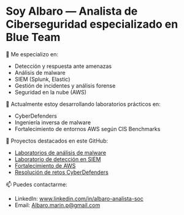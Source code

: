 # Soy Albaro — Analista de Ciberseguridad especializado en Blue Team

🎯 Me especializo en:
- Detección y respuesta ante amenazas
- Análisis de malware
- SIEM (Splunk, Elastic)
- Gestión de incidentes y análisis forense
- Seguridad en la nube (AWS)

🔐 Actualmente estoy desarrollando laboratorios prácticos en:
- CyberDefenders
- Ingeniería inversa de malware
- Fortalecimiento de entornos AWS según CIS Benchmarks

📂 Proyectos destacados en este GitHub:
-  [Laboratorios de análisis de malware](https://github.com/tu_usuario/malware-analysis)
-  [Laboratorio de detección en SIEM](https://github.com/tu_usuario/SIEM-detection-lab)
-  [Fortalecimiento de AWS](https://github.com/tu_usuario/aws-hardening-script)
-  [Resolución de retos CyberDefenders](https://github.com/tu_usuario/cyberdefenders-writeups)

📫 Puedes contactarme:  
- LinkedIn: www.linkedin.com/in/albaro-analista-soc
- Email: Albaro.marin.p@gmail.com
